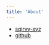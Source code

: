 ```yaml
---
title: 'About'
---
```


- [sqirvy-xyz](https://sqirvy.xyz)
- [github](https://github.com/dmh2000/astro-sqirvy)
